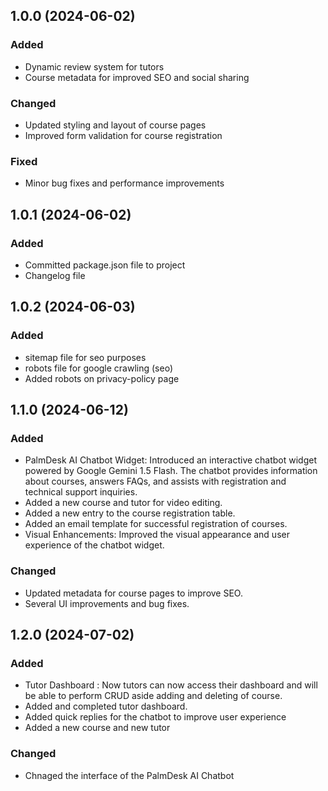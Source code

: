 ## 1.0.0 (2024-06-02)

### Added
- Dynamic review system for tutors
- Course metadata for improved SEO and social sharing

### Changed
- Updated styling and layout of course pages
- Improved form validation for course registration

### Fixed
- Minor bug fixes and performance improvements

## 1.0.1 (2024-06-02)

### Added 
- Committed package.json file to project
- Changelog file
  

## 1.0.2 (2024-06-03)
### Added
- sitemap file for seo purposes
- robots file for google crawling (seo)
- Added robots on privacy-policy page

## 1.1.0 (2024-06-12)
### Added
- PalmDesk AI Chatbot Widget: Introduced an interactive chatbot widget powered by Google Gemini 1.5 Flash. The chatbot provides information about courses, answers FAQs, and assists with registration and technical support inquiries.
- Added a new course and tutor for video editing.
- Added a new entry to the course registration table.
- Added an email template for successful registration of courses.
- Visual Enhancements: Improved the visual appearance and user experience of the chatbot widget.

 ### Changed
- Updated metadata for course pages to improve SEO.
- Several UI improvements and bug fixes.
  
## 1.2.0 (2024-07-02)
### Added
- Tutor Dashboard : Now tutors can now access their dashboard and will be able to perform CRUD aside adding and deleting of course.
- Added and completed tutor dashboard. 
- Added quick replies for the chatbot to improve user experience
- Added a new course and new tutor

### Changed
- Chnaged the interface of the PalmDesk AI Chatbot